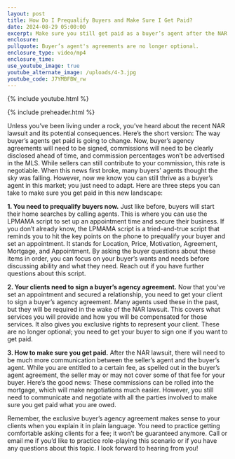 ```yaml
---
layout: post
title: How Do I Prequalify Buyers and Make Sure I Get Paid?
date: 2024-08-29 05:00:00
excerpt: Make sure you still get paid as a buyer’s agent after the NAR lawsuit.
enclosure:
pullquote: Buyer’s agent's agreements are no longer optional.
enclosure_type: video/mp4
enclosure_time:
use_youtube_image: true
youtube_alternate_image: /uploads/4-3.jpg
youtube_code: J7YMBFBW_rw
---
```

{% include youtube.html %}

{% include preheader.html %}

Unless you’ve been living under a rock, you’ve heard about the recent NAR lawsuit and its potential consequences. Here’s the short version: The way buyer’s agents get paid is going to change. Now, buyer’s agency agreements will need to be signed, commissions will need to be clearly disclosed ahead of time, and commission percentages won’t be advertised in the MLS. While sellers can still contribute to your commission, this rate is negotiable. When this news first broke, many buyers' agents thought the sky was falling. However, now we know you can still thrive as a buyer’s agent in this market; you just need to adapt. Here are three steps you can take to make sure you get paid in this new landscape:

**1\. You need to prequalify buyers now.** Just like before, buyers will start their home searches by calling agents. This is where you can use the LPMAMA script to set up an appointment time and secure their business. If you don’t already know, the LPMAMA script is a tried-and-true script that reminds you to hit the key points on the phone to prequalify your buyer and set an appointment. It stands for Location, Price, Motivation, Agreement, Mortgage, and Appointment. By asking the buyer questions about these items in order, you can focus on your buyer’s wants and needs before discussing ability and what they need. Reach out if you have further questions about this script.

**2\. Your clients need to sign a buyer’s agency agreement.** Now that you’ve set an appointment and secured a relationship, you need to get your client to sign a buyer’s agency agreement. Many agents used these in the past, but they will be required in the wake of the NAR lawsuit. This covers what services you will provide and how you will be compensated for those services. It also gives you exclusive rights to represent your client. These are no longer optional; you need to get your buyer to sign one if you want to get paid.

**3\. How to make sure you get paid.** After the NAR lawsuit, there will need to be much more communication between the seller’s agent and the buyer’s agent. While you are entitled to a certain fee, as spelled out in the buyer’s agent agreement, the seller may or may not cover some of that fee for your buyer. Here’s the good news: These commissions can be rolled into the mortgage, which will make negotiations much easier. However, you still need to communicate and negotiate with all the parties involved to make sure you get paid what you are owed.

Remember, the exclusive buyer’s agency agreement makes sense to your clients when you explain it in plain language. You need to practice getting comfortable asking clients for a fee; it won’t be guaranteed anymore. Call or email me if you’d like to practice role-playing this scenario or if you have any questions about this topic. I look forward to hearing from you!